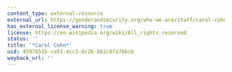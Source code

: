 ```yaml
---
content_type: external-resource
external_url: https://genderandsecurity.org/who-we-are/staff/carol-cohn
has_external_license_warning: true
license: https://en.wikipedia.org/wiki/All_rights_reserved
status: ''
title: '*Carol Cohn*'
uid: 4597b51b-ca51-4cc3-8c26-b62c8fa7bbcb
wayback_url: ''
---
```

